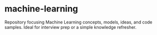 # machine-learning
Repository focusing Machine Learning concepts, models, ideas, and code samples. Ideal for interview prep or a simple knowledge refresher.
